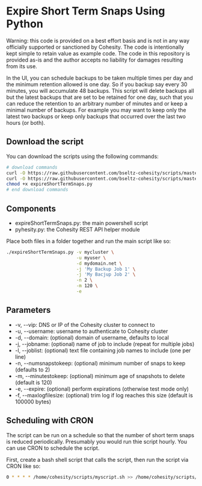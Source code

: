# Expire Short Term Snaps Using Python

Warning: this code is provided on a best effort basis and is not in any way officially supported or sanctioned by Cohesity. The code is intentionally kept simple to retain value as example code. The code in this repository is provided as-is and the author accepts no liability for damages resulting from its use.

In the UI, you can schedule backups to be taken multiple times per day and the minimum retention allowed is one day. So if you backup say every 30 minutes, you will accumulate 48 backups. This script will delete backups all but the latest backups that are set to be retained for one day, such that you can reduce the retention to an arbitrary number of minutes and or keep a minimal number of backups. For example you may want to keep only the latest two backups or keep only backups that occurred over the last two hours (or both).

## Download the script

You can download the scripts using the following commands:

```bash
# download commands
curl -O https://raw.githubusercontent.com/bseltz-cohesity/scripts/master/python/expireShortTermSnaps/expireShortTermSnaps.py
curl -O https://raw.githubusercontent.com/bseltz-cohesity/scripts/master/python/pyhesity.py
chmod +x expireShortTermSnaps.py
# end download commands
```

## Components

* expireShortTermSnaps.py: the main powershell script
* pyhesity.py: the Cohesity REST API helper module

Place both files in a folder together and run the main script like so:

```bash
./expireShortTermSnaps.py -v mycluster \
                          -u myuser \
                          -d mydomain.net \
                          -j 'My Backup Job 1' \
                          -j 'My Bacjup Job 2' \
                          -n 2 \
                          -m 120 \
                          -e
```

## Parameters

* -v, --vip: DNS or IP of the Cohesity cluster to connect to
* -u, --username: username to authenticate to Cohesity cluster
* -d, --domain: (optional) domain of username, defaults to local
* -j, --jobname: (optional) name of job to include (repeat for multiple jobs)
* -l, --joblist: (optional) text file containing job names to include (one per line)
* -n, --numsnapstokeep: (optional) minimum number of snaps to keep (defaults to 2)
* -m, --minutestokeep: (optional) minimum age of snapshots to delete (default is 120)
* -e, --expire: (optional) perform expirations (otherwise test mode only)
* -f, --maxlogfilesize: (optional) trim log if log reaches this size (default is 100000 bytes)

## Scheduling with CRON

The script can be run on a schedule so that the number of short term snaps is reduced periodically. Presumably you would run thie script hourly. You can use CRON to schedule the script.

First, create a bash shell script that calls the script, then run the script via CRON like so:

```bash
0 * * * * /home/cohesity/scripts/myscript.sh >> /home/cohesity/scripts/cron.log 2>&1
```
